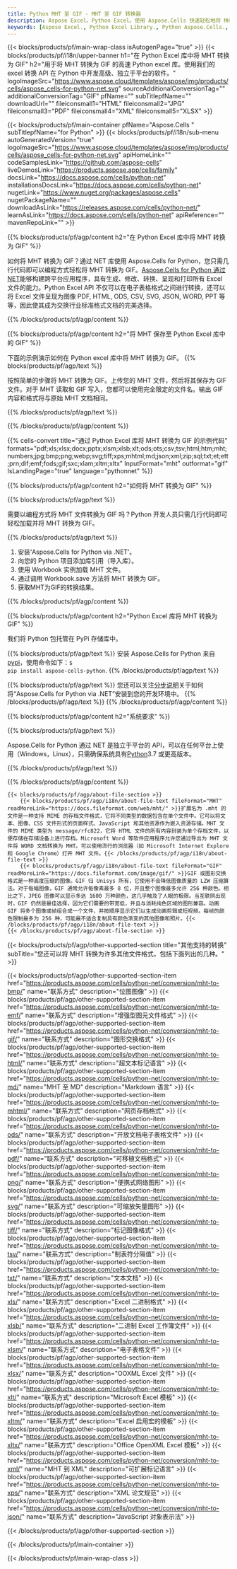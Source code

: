 ```yaml
---
title: Python MHT 至 GIF - MHT 至 GIF 转换器
description: Aspose Excel。Python Excel。使用 Aspose.Cells 快速轻松地将 MHT 转换为 GIF。Python 将 MHT 转换为 GIF。Python 将 MHT 保存为 GIF。使用 Python Excel 库将 MHT 另存为 GIF。
keywords: [Aspose Excel., Python Excel Library., Python Aspose.Cells., Convert MHT to GIF in Python Excel Library., Save MHT to GIF using Python Excel Library., Python MHT to GIF saveformat., MHT to GIF Converter., Python Save MHT as GIF]
---
```

{{< blocks/products/pf/main-wrap-class isAutogenPage="true" >}}
{{< blocks/products/pf/i18n/upper-banner h1="在 Python Excel 库中将 MHT 转换为 GIF" h2="用于将 MHT 转换为 GIF 的高速 Python excel 库。使用我们的 excel 转换 API 在 Python 中开发高级、独立于平台的软件。" logoImageSrc="https://www.aspose.cloud/templates/aspose/img/products/cells/aspose_cells-for-python-net.svg" sourceAdditionalConversionTag="" additionalConversionTag="GIF" pfName="" subTitlepfName="" downloadUrl="" fileiconsmall1="HTML" fileiconsmall2="JPG" fileiconsmall3="PDF" fileiconsmall4="XML" fileiconsmall5="XLSX" >}}

{{< blocks/products/pf/main-container pfName="Aspose.Cells " subTitlepfName="for Python" >}}
{{< blocks/products/pf/i18n/sub-menu autoGeneratedVersion="true" logoImageSrc="https://www.aspose.cloud/templates/aspose/img/products/cells/aspose_cells-for-python-net.svg" apiHomeLink="" codeSamplesLink="https://github.com/aspose-cells" liveDemosLink="https://products.aspose.app/cells/family" docsLink="https://docs.aspose.com/cells/python-net" installationsDocsLink="https://docs.aspose.com/cells/python-net" nugetLink="https://www.nuget.org/packages/aspose.cells" nugetPackageName="" downloadAsLink="https://releases.aspose.com/cells/python-net/" learnAsLink="https://docs.aspose.com/cells/python-net" apiReference="" mavenRepoLink="" >}}


{{% blocks/products/pf/agp/content h2="在 Python Excel 库中将 MHT 转换为 GIF" %}}

如何将 MHT 转换为 GIF？通过 NET 库使用 Aspose.Cells for Python，您只需几行代码即可以编程方式轻松将 MHT 转换为 GIF。[Aspose.Cells for Python 通过 NET](https://pypi.org/project/aspose-cells-python/)能够构建跨平台应用程序，具有生成、修改、转换、呈现和打印所有 Excel 文件的能力。Python Excel API 不仅可以在电子表格格式之间进行转换，还可以将 Excel 文件呈现为图像 PDF, HTML, ODS, CSV, SVG, JSON, WORD, PPT 等等，因此使其成为交换行业标准格式文档的完美选择。

{{% /blocks/products/pf/agp/content %}}


{{% blocks/products/pf/agp/content h2="将 MHT 保存至 Python Excel 库中的 GIF" %}}

下面的示例演示如何在 Python excel 库中将 MHT 转换为 GIF。
{{% blocks/products/pf/agp/text %}}

按照简单的步骤将 MHT 转换为 GIF。上传您的 MHT 文件，然后将其保存为 GIF 文件。对于 MHT 读取和 GIF 写入，您都可以使用完全限定的文件名。输出 GIF 内容和格式将与原始 MHT 文档相同。

{{% /blocks/products/pf/agp/text %}}

{{% /blocks/products/pf/agp/content %}}

{{% cells-convert title="通过 Python Excel 库将 MHT 转换为 GIF 的示例代码" formats="pdf;xls;xlsx;docx;pptx;xlsm;xlsb;xlt;ods;ots;csv;tsv;html;htm;mht;numbers;jpg;bmp;png;webp;svg;tiff;xps;mhtml;md;json;xml;zip;sql;txt;et;ett;prn;dif;emf;fods;gif;sxc;xlam;xltm;xltx" InputFormat="mht" outformat="gif" IsLandingPage="true" language="pythonnet" %}}

{{% blocks/products/pf/agp/content h2="如何将 MHT 转换为 GIF" %}}

{{% blocks/products/pf/agp/text %}}

需要以编程方式将 MHT 文件转换为 GIF 吗？Python 开发人员只需几行代码即可轻松加载并将 MHT 转换为 GIF。

{{% /blocks/products/pf/agp/text %}}

1. 安装‘Aspose.Cells for Python via .NET’。
1. 向您的 Python 项目添加库引用（导入库）。
1. 使用 Workbook 实例加载 MHT 文件。
1. 通过调用 Workbook.save 方法将 MHT 转换为 GIF。
1. 获取MHT为GIF的转换结果。

{{% /blocks/products/pf/agp/content %}}


{{% blocks/products/pf/agp/content h2="Python Excel 库将 MHT 转换为 GIF" %}}

我们将 Python 包托管在 PyPi 存储库中。

{{% blocks/products/pf/agp/text %}}
安装 Aspose.Cells for Python 来自<a href="https://pypi.org/project/aspose-cells-python/">pypi</a>，使用命令如下：<code>$ pip install aspose-cells-python</code>.
{{% /blocks/products/pf/agp/text %}}

{{% blocks/products/pf/agp/text %}}
您还可以关注[分步说明](https://docs.aspose.com/cells/python-net/getting-started/)关于如何将“Aspose.Cells for Python via .NET”安装到您的开发环境中。
{{% /blocks/products/pf/agp/text %}}
{{% /blocks/products/pf/agp/content %}}

{{% blocks/products/pf/agp/content h2="系统要求" %}}

{{% blocks/products/pf/agp/text %}}

Aspose.Cells for Python 通过 NET 是独立于平台的 API，可以在任何平台上使用（Windows，Linux），只需确保系统具有[Python](https://www.python.org/downloads/)3.7 或更高版本。
 
{{% /blocks/products/pf/agp/text %}}

{{% /blocks/products/pf/agp/content %}}

<!-- aboutfile Starts -->
    {{< blocks/products/pf/agp/about-file-section >}}
        {{< blocks/products/pf/agp/i18n/about-file-text fileFormat="MHT" readMoreLink="https://docs.fileformat.com/web/mht/" >}}扩展名为 .mht 的文件是一种支持 MIME 的存档文件格式，它将不同类型的数据包含在单个文件中。它可以将文本、图像、CSS 文件形式的页面样式、JavaScript 和其他资源作为嵌入资源存储。MHT 文件的 MIME 类型为 message/rfc822，它将 HTML 文件的所有内容封装为单个存档文件，以便存储在存储设备上进行存档。Microsoft Word 等软件应用程序允许您通过导出为 MHT 文件将 WORD 文档转换为 MHT。可以使用流行的浏览器（如 Microsoft Internet Explore 和 Google Chrome）打开 MHT 文件。{{< /blocks/products/pf/agp/i18n/about-file-text >}}
        {{< blocks/products/pf/agp/i18n/about-file-text fileFormat="GIF" readMoreLink="https://docs.fileformat.com/image/gif/" >}}GIF 或图形交换格式是一种高度压缩的图像。GIF 归 Unisys 所有，它使用不会降低图像质量的 LZW 压缩算法。对于每幅图像，GIF 通常允许每像素最多 8 位，并且整个图像最多允许 256 种颜色。相比之下，JPEG 图像可以显示多达 1600 万种颜色，这几乎触及了人眼的极限。当互联网出现时，GIF 仍然是最佳选择，因为它们需要的带宽低，并且与消耗纯色区域的图形兼容。动画 GIF 将多个图像或帧组合成一个文件，并按顺序显示它们以生成动画剪辑或短视频。每帧的颜色限制最多为 256 种，可能最不适合复制具有颜色渐变的其他图像和照片。{{< /blocks/products/pf/agp/i18n/about-file-text >}}
    {{< /blocks/products/pf/agp/about-file-section >}}
<!-- aboutfile Ends -->

{{< blocks/products/pf/agp/other-supported-section title="其他支持的转换" subTitle="您还可以将 MHT 转换为许多其他文件格式，包括下面列出的几种。" >}}

{{< blocks/products/pf/agp/other-supported-section-item href="https://products.aspose.com/cells/python-net/conversion/mht-to-bmp/" name="联系方式" description="位图图像" >}}
{{< blocks/products/pf/agp/other-supported-section-item href="https://products.aspose.com/cells/python-net/conversion/mht-to-emf/" name="联系方式" description="增强型图元文件格式" >}}
{{< blocks/products/pf/agp/other-supported-section-item href="https://products.aspose.com/cells/python-net/conversion/mht-to-gif/" name="联系方式" description="图形交换格式" >}}
{{< blocks/products/pf/agp/other-supported-section-item href="https://products.aspose.com/cells/python-net/conversion/mht-to-html/" name="联系方式" description="超文本标记语言" >}}
{{< blocks/products/pf/agp/other-supported-section-item href="https://products.aspose.com/cells/python-net/conversion/mht-to-md/" name="MHT 至 MD" description="Markdown 语言" >}}
{{< blocks/products/pf/agp/other-supported-section-item href="https://products.aspose.com/cells/python-net/conversion/mht-to-mhtml/" name="联系方式" description="网页存档格式" >}}
{{< blocks/products/pf/agp/other-supported-section-item href="https://products.aspose.com/cells/python-net/conversion/mht-to-ods/" name="联系方式" description="开放文档电子表格文件" >}}
{{< blocks/products/pf/agp/other-supported-section-item href="https://products.aspose.com/cells/python-net/conversion/mht-to-pdf/" name="联系方式" description="可移植文档格式" >}}
{{< blocks/products/pf/agp/other-supported-section-item href="https://products.aspose.com/cells/python-net/conversion/mht-to-png/" name="联系方式" description="便携式网络图形" >}}
{{< blocks/products/pf/agp/other-supported-section-item href="https://products.aspose.com/cells/python-net/conversion/mht-to-svg/" name="联系方式" description="可缩放矢量图形" >}}
{{< blocks/products/pf/agp/other-supported-section-item href="https://products.aspose.com/cells/python-net/conversion/mht-to-tiff/" name="联系方式" description="标记图像格式" >}}
{{< blocks/products/pf/agp/other-supported-section-item href="https://products.aspose.com/cells/python-net/conversion/mht-to-tsv/" name="联系方式" description="制表符分隔值" >}}
{{< blocks/products/pf/agp/other-supported-section-item href="https://products.aspose.com/cells/python-net/conversion/mht-to-txt/" name="联系方式" description="文本文档" >}}
{{< blocks/products/pf/agp/other-supported-section-item href="https://products.aspose.com/cells/python-net/conversion/mht-to-xls/" name="联系方式" description="Excel 二进制格式" >}}
{{< blocks/products/pf/agp/other-supported-section-item href="https://products.aspose.com/cells/python-net/conversion/mht-to-xlsb/" name="联系方式" description="二进制 Excel 工作簿文件" >}}
{{< blocks/products/pf/agp/other-supported-section-item href="https://products.aspose.com/cells/python-net/conversion/mht-to-xlsm/" name="联系方式" description="电子表格文件" >}}
{{< blocks/products/pf/agp/other-supported-section-item href="https://products.aspose.com/cells/python-net/conversion/mht-to-xlsx/" name="联系方式" description="OOXML Excel 文件" >}}
{{< blocks/products/pf/agp/other-supported-section-item href="https://products.aspose.com/cells/python-net/conversion/mht-to-xlt/" name="联系方式" description="Microsoft Excel 模板" >}}
{{< blocks/products/pf/agp/other-supported-section-item href="https://products.aspose.com/cells/python-net/conversion/mht-to-xltm/" name="联系方式" description="Excel 启用宏的模板" >}}
{{< blocks/products/pf/agp/other-supported-section-item href="https://products.aspose.com/cells/python-net/conversion/mht-to-xltx/" name="联系方式" description="Office OpenXML Excel 模板" >}}
{{< blocks/products/pf/agp/other-supported-section-item href="https://products.aspose.com/cells/python-net/conversion/mht-to-xml/" name="MHT 到 XML" description="可扩展标记语言" >}}
{{< blocks/products/pf/agp/other-supported-section-item href="https://products.aspose.com/cells/python-net/conversion/mht-to-xps/" name="联系方式" description="XML 论文规范" >}}
{{< blocks/products/pf/agp/other-supported-section-item href="https://products.aspose.com/cells/python-net/conversion/mht-to-json/" name="联系方式" description="JavaScript 对象表示法" >}}

{{< /blocks/products/pf/agp/other-supported-section >}}

{{< /blocks/products/pf/main-container >}}
    
{{< /blocks/products/pf/main-wrap-class >}}
